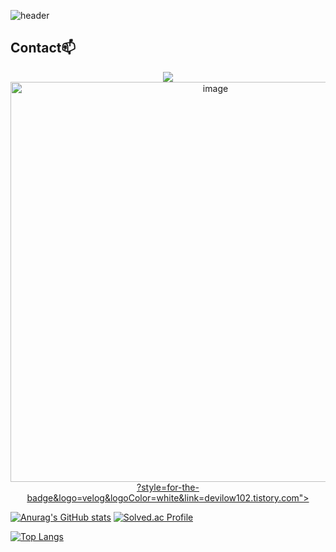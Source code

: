 ![header](https://capsule-render.vercel.app/api?type=waving&color=timeAuto&height=200&section=header&text=My%20GitHub&animation=blink&fontSize=80&rotate=3)

## Contact📫
<div align=center>
          <a href="mailto:saromeokdh@gmail.com"> <img src="https://img.shields.io/badge/gmail-D14836?style=for-the-badge&logo=gmail&logoColor=white&link=mailto:saromeokdh@gmail.com"> </a>
          <a href="devilow102.tistory.com"> <img src=<img width="640" height="640" alt="image" src="https://github.com/user-attachments/assets/a401c262-ec24-417c-81d3-3206f2300fda" />
?style=for-the-badge&logo=velog&logoColor=white&link=devilow102.tistory.com"> </a>
  <br>
</div>


[![Anurag's GitHub stats](https://github-readme-stats.vercel.app/api?username=NoobKDH&show_icons=true&theme=graywhite)](https://github.com/NoobKDH/github-readme-stats)
[![Solved.ac Profile](http://mazassumnida.wtf/api/v2/generate_badge?boj=saromeokdh)](https://solved.ac/saromeokdh/)

[![Top Langs](https://github-readme-stats.vercel.app/api/top-langs/?username=NoobKDH&layout=compact&show_icons=true&theme=graywhite)](https://github.com/NoobKDH/github-readme-stats)


